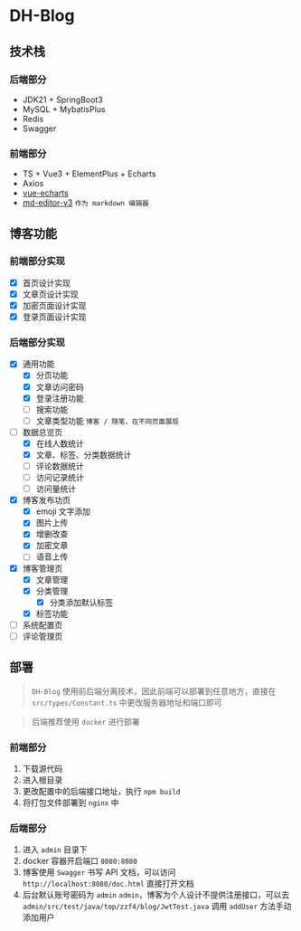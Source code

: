 # DH-Blog

## 技术栈

### 后端部分

- JDK21 + SpringBoot3
- MySQL + MybatisPlus
- Redis
- Swagger

### 前端部分

- TS + Vue3 + ElementPlus + Echarts
- Axios
- [vue-echarts](https://github.com/ecomfe/vue-echarts)
- [md-editor-v3](https://github.com/imzbf/md-editor-v3) `作为 markdown 编辑器`

## 博客功能

### 前端部分实现

- [x] 首页设计实现
- [x] 文章页设计实现
- [x] 加密页面设计实现
- [x] 登录页面设计实现

### 后端部分实现

- [x] 通用功能
  - [x] 分页功能
  - [x] 文章访问密码
  - [x] 登录注册功能
  - [ ] 搜索功能
  - [ ] 文章类型功能 `博客 / 随笔，在不同页面展现`
- [ ] 数据总览页
  - [x] 在线人数统计
  - [x] 文章、标签、分类数据统计
  - [ ] 评论数据统计
  - [ ] 访问记录统计
  - [ ] 访问量统计
- [x] 博客发布功页
  - [x] emoji 文字添加
  - [x] 图片上传
  - [x] 增删改查
  - [x] 加密文章
  - [ ] 语音上传
- [x] 博客管理页
  - [x] 文章管理
  - [x] 分类管理
    - [x] 分类添加默认标签
  - [x] 标签功能
- [ ] 系统配置页
- [ ] 评论管理页

## 部署

> `DH-Blog` 使用前后端分离技术，因此前端可以部署到任意地方，直接在 `src/types/Constant.ts` 中更改服务器地址和端口即可

> 后端推荐使用 `docker` 进行部署

### 前端部分

1. 下载源代码
2. 进入根目录
3. 更改配置中的后端接口地址，执行 `npm build`
4. 将打包文件部署到 `nginx` 中

### 后端部分

1. 进入 `admin` 目录下
2. docker 容器开启端口 `8080:8080`
3. 博客使用 `Swagger` 书写 API 文档，可以访问 `http://localhost:8080/doc.html` 直接打开文档
4. 后台默认账号密码为 `admin` `admin`，博客为个人设计不提供注册接口，可以去 `admin/src/test/java/top/zzf4/blog/JwtTest.java` 调用 `addUser` 方法手动添加用户
